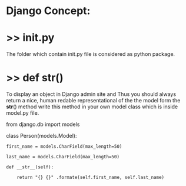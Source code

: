 # Django Concept:

# >> __init__.py

The folder which contain init.py file is considered as python package.

# >> def __str__()

To display an object in Django admin site and Thus you should always return a 
nice, human redable representational of the the model form the __str__() method 
write this method in your own model class which is inside model.py file.

from django.db import models

class Person(models.Model):

    first_name = models.CharField(max_length=50)
    
    last_name = models.CharField(max_length=50)
    
    def __str__(self):
    
        return "{} {}" .formate(self.first_name, self.last_name)
